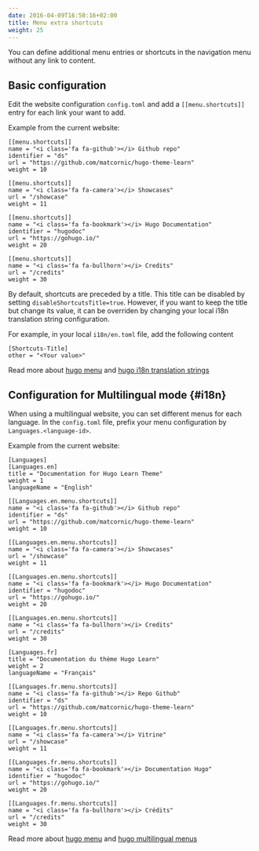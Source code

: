 ```yaml
---
date: 2016-04-09T16:50:16+02:00
title: Menu extra shortcuts
weight: 25
---
```


You can define additional menu entries or shortcuts in the navigation menu without any link to content.

## Basic configuration

Edit the website configuration `config.toml` and add a `[[menu.shortcuts]]` entry for each link your want to add.

Example from the current website:

    [[menu.shortcuts]] 
    name = "<i class='fa fa-github'></i> Github repo"
    identifier = "ds"
    url = "https://github.com/matcornic/hugo-theme-learn"
    weight = 10

    [[menu.shortcuts]]
    name = "<i class='fa fa-camera'></i> Showcases"
    url = "/showcase"
    weight = 11

    [[menu.shortcuts]]
    name = "<i class='fa fa-bookmark'></i> Hugo Documentation"
    identifier = "hugodoc"
    url = "https://gohugo.io/"
    weight = 20

    [[menu.shortcuts]]
    name = "<i class='fa fa-bullhorn'></i> Credits"
    url = "/credits"
    weight = 30

By default, shortcuts are preceded by a title. This title can be disabled by setting `disableShortcutsTitle=true`. 
However, if you want to keep the title but change its value, it can be overriden by changing your local i18n translation string configuration. 

For example, in your local `i18n/en.toml` file, add the following content

    [Shortcuts-Title]
    other = "<Your value>"

Read more about [hugo menu](https://gohugo.io/extras/menus/) and [hugo i18n translation strings](https://gohugo.io/content-management/multilingual/#translation-of-strings)

## Configuration for Multilingual mode {#i18n}

When using a multilingual website, you can set different menus for each language. In the `config.toml` file, prefix your menu configuration by `Languages.<language-id>`. 


Example from the current website:

    [Languages]
    [Languages.en]
    title = "Documentation for Hugo Learn Theme"
    weight = 1
    languageName = "English"

    [[Languages.en.menu.shortcuts]] 
    name = "<i class='fa fa-github'></i> Github repo"
    identifier = "ds"
    url = "https://github.com/matcornic/hugo-theme-learn"
    weight = 10

    [[Languages.en.menu.shortcuts]]
    name = "<i class='fa fa-camera'></i> Showcases"
    url = "/showcase"
    weight = 11

    [[Languages.en.menu.shortcuts]]
    name = "<i class='fa fa-bookmark'></i> Hugo Documentation"
    identifier = "hugodoc"
    url = "https://gohugo.io/"
    weight = 20

    [[Languages.en.menu.shortcuts]]
    name = "<i class='fa fa-bullhorn'></i> Credits"
    url = "/credits"
    weight = 30

    [Languages.fr]
    title = "Documentation du thème Hugo Learn"
    weight = 2
    languageName = "Français"

    [[Languages.fr.menu.shortcuts]]
    name = "<i class='fa fa-github'></i> Repo Github"
    identifier = "ds"
    url = "https://github.com/matcornic/hugo-theme-learn"
    weight = 10

    [[Languages.fr.menu.shortcuts]]
    name = "<i class='fa fa-camera'></i> Vitrine"
    url = "/showcase"
    weight = 11

    [[Languages.fr.menu.shortcuts]]
    name = "<i class='fa fa-bookmark'></i> Documentation Hugo"
    identifier = "hugodoc"
    url = "https://gohugo.io/"
    weight = 20

    [[Languages.fr.menu.shortcuts]]
    name = "<i class='fa fa-bullhorn'></i> Crédits"
    url = "/credits"
    weight = 30

Read more about [hugo menu](https://gohugo.io/extras/menus/) and [hugo multilingual menus](https://gohugo.io/content-management/multilingual/#menus)